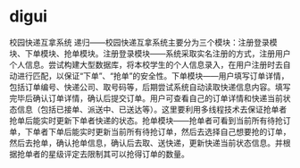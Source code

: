 # digui
校园快递互拿系统
递归——校园快递互拿系统主要分为三个模块：注册登录模块、下单模块、抢单模块。注册登录模块——系统采取实名注册的方式，注册用户个人信息。尝试构建大型数据库，将本校学生的个人信息录入，在用户注册时去自动进行匹配，以保证“下单”、“抢单”的安全性。下单模块——用户填写订单详情，包括订单编号、快递公司、取号码等，后期尝试系统自动读取快递信息内容。填写完毕后确认订单详情，确认后提交订单。用户可查看自己的订单详情和快递当前状态信息（包括已接单、派送中、已送达等）。这里要利用多线程技术去保证抢单者抢单后能实时更新下单者快递的状态。抢单模块——抢单者可看到当前所有待抢订单，下单者下单后能实时更新当前所有待抢订单，然后去选择自己想要抢的订单，然后去抢单，确认抢单信息，确认后去取、送快递，更新快递当前状态信息。并根据抢单者的星级评定去限制其可以抢得订单的数量。
